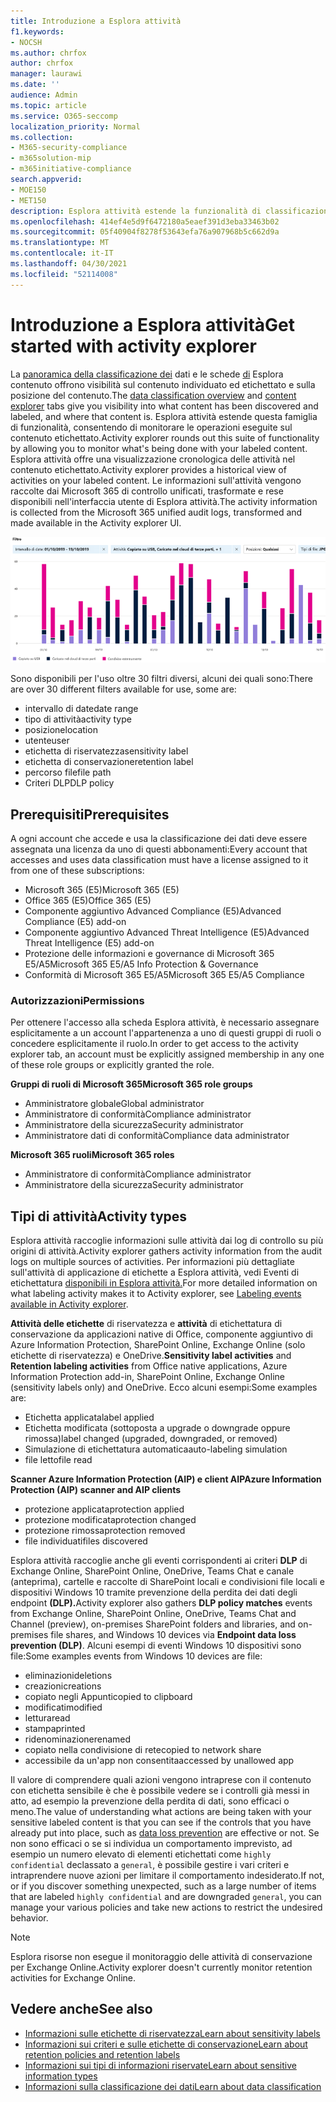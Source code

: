 ```yaml
---
title: Introduzione a Esplora attività
f1.keywords:
- NOCSH
ms.author: chrfox
author: chrfox
manager: laurawi
ms.date: ''
audience: Admin
ms.topic: article
ms.service: O365-seccomp
localization_priority: Normal
ms.collection:
- M365-security-compliance
- m365solution-mip
- m365initiative-compliance
search.appverid:
- MOE150
- MET150
description: Esplora attività estende la funzionalità di classificazione dei dati consentendo di visualizzare e filtrare le azioni intraprese dagli utenti sul contenuto etichettato.
ms.openlocfilehash: 414ef4e5d9f6472180a5eaef391d3eba33463b02
ms.sourcegitcommit: 05f40904f8278f53643efa76a907968b5c662d9a
ms.translationtype: MT
ms.contentlocale: it-IT
ms.lasthandoff: 04/30/2021
ms.locfileid: "52114008"
---
```

# <a name="get-started-with-activity-explorer"></a><span data-ttu-id="8535d-103">Introduzione a Esplora attività</span><span class="sxs-lookup"><span data-stu-id="8535d-103">Get started with activity explorer</span></span>

<span data-ttu-id="8535d-104">La [panoramica della classificazione dei](data-classification-overview.md) dati e le schede [di](data-classification-content-explorer.md) Esplora contenuto offrono visibilità sul contenuto individuato ed etichettato e sulla posizione del contenuto.</span><span class="sxs-lookup"><span data-stu-id="8535d-104">The [data classification overview](data-classification-overview.md) and [content explorer](data-classification-content-explorer.md) tabs give you visibility into what content has been discovered and labeled, and where that content is.</span></span> <span data-ttu-id="8535d-105">Esplora attività estende questa famiglia di funzionalità, consentendo di monitorare le operazioni eseguite sul contenuto etichettato.</span><span class="sxs-lookup"><span data-stu-id="8535d-105">Activity explorer rounds out this suite of functionality by allowing you to monitor what's being done with your labeled content.</span></span> <span data-ttu-id="8535d-106">Esplora attività offre una visualizzazione cronologica delle attività nel contenuto etichettato.</span><span class="sxs-lookup"><span data-stu-id="8535d-106">Activity explorer provides a historical view of activities on your labeled content.</span></span> <span data-ttu-id="8535d-107">Le informazioni sull'attività vengono raccolte dai Microsoft 365 di controllo unificati, trasformate e rese disponibili nell'interfaccia utente di Esplora attività.</span><span class="sxs-lookup"><span data-stu-id="8535d-107">The activity information is collected from the Microsoft 365 unified audit logs, transformed and made available in the Activity explorer UI.</span></span> 

![Segnaposto per screenshot della panoramica di Esplora attività](../media/data-classification-activity-explorer-1.png)

<span data-ttu-id="8535d-109">Sono disponibili per l'uso oltre 30 filtri diversi, alcuni dei quali sono:</span><span class="sxs-lookup"><span data-stu-id="8535d-109">There are over 30 different filters available for use, some are:</span></span>

- <span data-ttu-id="8535d-110">intervallo di date</span><span class="sxs-lookup"><span data-stu-id="8535d-110">date range</span></span>
- <span data-ttu-id="8535d-111">tipo di attività</span><span class="sxs-lookup"><span data-stu-id="8535d-111">activity type</span></span>
- <span data-ttu-id="8535d-112">posizione</span><span class="sxs-lookup"><span data-stu-id="8535d-112">location</span></span>
- <span data-ttu-id="8535d-113">utente</span><span class="sxs-lookup"><span data-stu-id="8535d-113">user</span></span>
- <span data-ttu-id="8535d-114">etichetta di riservatezza</span><span class="sxs-lookup"><span data-stu-id="8535d-114">sensitivity label</span></span>
- <span data-ttu-id="8535d-115">etichetta di conservazione</span><span class="sxs-lookup"><span data-stu-id="8535d-115">retention label</span></span>
- <span data-ttu-id="8535d-116">percorso file</span><span class="sxs-lookup"><span data-stu-id="8535d-116">file path</span></span>
- <span data-ttu-id="8535d-117">Criteri DLP</span><span class="sxs-lookup"><span data-stu-id="8535d-117">DLP policy</span></span>



## <a name="prerequisites"></a><span data-ttu-id="8535d-118">Prerequisiti</span><span class="sxs-lookup"><span data-stu-id="8535d-118">Prerequisites</span></span>

<span data-ttu-id="8535d-119">A ogni account che accede e usa la classificazione dei dati deve essere assegnata una licenza da uno di questi abbonamenti:</span><span class="sxs-lookup"><span data-stu-id="8535d-119">Every account that accesses and uses data classification must have a license assigned to it from one of these subscriptions:</span></span>

- <span data-ttu-id="8535d-120">Microsoft 365 (E5)</span><span class="sxs-lookup"><span data-stu-id="8535d-120">Microsoft 365 (E5)</span></span>
- <span data-ttu-id="8535d-121">Office 365 (E5)</span><span class="sxs-lookup"><span data-stu-id="8535d-121">Office 365 (E5)</span></span>
- <span data-ttu-id="8535d-122">Componente aggiuntivo Advanced Compliance (E5)</span><span class="sxs-lookup"><span data-stu-id="8535d-122">Advanced Compliance (E5) add-on</span></span>
- <span data-ttu-id="8535d-123">Componente aggiuntivo Advanced Threat Intelligence (E5)</span><span class="sxs-lookup"><span data-stu-id="8535d-123">Advanced Threat Intelligence (E5) add-on</span></span>
- <span data-ttu-id="8535d-124">Protezione delle informazioni e governance di Microsoft 365 E5/A5</span><span class="sxs-lookup"><span data-stu-id="8535d-124">Microsoft 365 E5/A5 Info Protection & Governance</span></span>
- <span data-ttu-id="8535d-125">Conformità di Microsoft 365 E5/A5</span><span class="sxs-lookup"><span data-stu-id="8535d-125">Microsoft 365 E5/A5 Compliance</span></span>

### <a name="permissions"></a><span data-ttu-id="8535d-126">Autorizzazioni</span><span class="sxs-lookup"><span data-stu-id="8535d-126">Permissions</span></span>

 <span data-ttu-id="8535d-127">Per ottenere l'accesso alla scheda Esplora attività, è necessario assegnare esplicitamente a un account l'appartenenza a uno di questi gruppi di ruoli o concedere esplicitamente il ruolo.</span><span class="sxs-lookup"><span data-stu-id="8535d-127">In order to get access to the activity explorer tab, an account must be explicitly assigned membership in any one of these role groups or explicitly granted the role.</span></span>

<!--
> [!IMPORTANT]
> Access to Activity explorer via the Security reader or Device Management role groups or other has been removed-->

<span data-ttu-id="8535d-128">**Gruppi di ruoli di Microsoft 365**</span><span class="sxs-lookup"><span data-stu-id="8535d-128">**Microsoft 365 role groups**</span></span>

- <span data-ttu-id="8535d-129">Amministratore globale</span><span class="sxs-lookup"><span data-stu-id="8535d-129">Global administrator</span></span>
- <span data-ttu-id="8535d-130">Amministratore di conformità</span><span class="sxs-lookup"><span data-stu-id="8535d-130">Compliance administrator</span></span>
- <span data-ttu-id="8535d-131">Amministratore della sicurezza</span><span class="sxs-lookup"><span data-stu-id="8535d-131">Security administrator</span></span>
- <span data-ttu-id="8535d-132">Amministratore dati di conformità</span><span class="sxs-lookup"><span data-stu-id="8535d-132">Compliance data administrator</span></span>

<span data-ttu-id="8535d-133">**Microsoft 365 ruoli**</span><span class="sxs-lookup"><span data-stu-id="8535d-133">**Microsoft 365 roles**</span></span>

- <span data-ttu-id="8535d-134">Amministratore di conformità</span><span class="sxs-lookup"><span data-stu-id="8535d-134">Compliance administrator</span></span>
- <span data-ttu-id="8535d-135">Amministratore della sicurezza</span><span class="sxs-lookup"><span data-stu-id="8535d-135">Security administrator</span></span>

## <a name="activity-types"></a><span data-ttu-id="8535d-136">Tipi di attività</span><span class="sxs-lookup"><span data-stu-id="8535d-136">Activity types</span></span>

<span data-ttu-id="8535d-137">Esplora attività raccoglie informazioni sulle attività dai log di controllo su più origini di attività.</span><span class="sxs-lookup"><span data-stu-id="8535d-137">Activity explorer gathers activity information from the audit logs on multiple sources of activities.</span></span> <span data-ttu-id="8535d-138">Per informazioni più dettagliate sull'attività di applicazione di etichette a Esplora attività, vedi Eventi di etichettatura [disponibili in Esplora attività.](data-classification-activity-explorer-available-events.md)</span><span class="sxs-lookup"><span data-stu-id="8535d-138">For more detailed information on what labeling activity makes it to Activity explorer, see [Labeling events available in Activity explorer](data-classification-activity-explorer-available-events.md).</span></span>

<span data-ttu-id="8535d-139">**Attività delle etichette** di riservatezza e **attività** di etichettatura di conservazione da applicazioni native di Office, componente aggiuntivo di Azure Information Protection, SharePoint Online, Exchange Online (solo etichette di riservatezza) e OneDrive.</span><span class="sxs-lookup"><span data-stu-id="8535d-139">**Sensitivity label activities** and **Retention labeling activities** from Office native applications, Azure Information Protection add-in, SharePoint Online, Exchange Online (sensitivity labels only) and OneDrive.</span></span> <span data-ttu-id="8535d-140">Ecco alcuni esempi:</span><span class="sxs-lookup"><span data-stu-id="8535d-140">Some examples are:</span></span>

- <span data-ttu-id="8535d-141">Etichetta applicata</span><span class="sxs-lookup"><span data-stu-id="8535d-141">label applied</span></span>
- <span data-ttu-id="8535d-142">Etichetta modificata (sottoposta a upgrade o downgrade oppure rimossa)</span><span class="sxs-lookup"><span data-stu-id="8535d-142">label changed (upgraded, downgraded, or removed)</span></span>
- <span data-ttu-id="8535d-143">Simulazione di etichettatura automatica</span><span class="sxs-lookup"><span data-stu-id="8535d-143">auto-labeling simulation</span></span>
- <span data-ttu-id="8535d-144">file letto</span><span class="sxs-lookup"><span data-stu-id="8535d-144">file read</span></span> 

<span data-ttu-id="8535d-145">**Scanner Azure Information Protection (AIP) e client AIP**</span><span class="sxs-lookup"><span data-stu-id="8535d-145">**Azure Information Protection (AIP) scanner and AIP clients**</span></span>

- <span data-ttu-id="8535d-146">protezione applicata</span><span class="sxs-lookup"><span data-stu-id="8535d-146">protection applied</span></span>
- <span data-ttu-id="8535d-147">protezione modificata</span><span class="sxs-lookup"><span data-stu-id="8535d-147">protection changed</span></span>
- <span data-ttu-id="8535d-148">protezione rimossa</span><span class="sxs-lookup"><span data-stu-id="8535d-148">protection removed</span></span>
- <span data-ttu-id="8535d-149">file individuati</span><span class="sxs-lookup"><span data-stu-id="8535d-149">files discovered</span></span> 

<span data-ttu-id="8535d-150">Esplora attività raccoglie anche gli eventi corrispondenti ai criteri **DLP** di Exchange Online, SharePoint Online, OneDrive, Teams Chat e canale (anteprima), cartelle e raccolte di SharePoint locali e condivisioni file locali e dispositivi Windows 10 tramite prevenzione della perdita dei dati degli endpoint **(DLP).**</span><span class="sxs-lookup"><span data-stu-id="8535d-150">Activity explorer also gathers **DLP policy matches** events from Exchange Online, SharePoint Online, OneDrive, Teams Chat and Channel (preview), on-premises SharePoint folders and libraries, and on-premises file shares, and Windows 10 devices via **Endpoint data loss prevention (DLP)**.</span></span> <span data-ttu-id="8535d-151">Alcuni esempi di eventi Windows 10 dispositivi sono file:</span><span class="sxs-lookup"><span data-stu-id="8535d-151">Some examples events from Windows 10 devices are file:</span></span>

- <span data-ttu-id="8535d-152">eliminazioni</span><span class="sxs-lookup"><span data-stu-id="8535d-152">deletions</span></span>
- <span data-ttu-id="8535d-153">creazioni</span><span class="sxs-lookup"><span data-stu-id="8535d-153">creations</span></span>
- <span data-ttu-id="8535d-154">copiato negli Appunti</span><span class="sxs-lookup"><span data-stu-id="8535d-154">copied to clipboard</span></span>
- <span data-ttu-id="8535d-155">modificati</span><span class="sxs-lookup"><span data-stu-id="8535d-155">modified</span></span>
- <span data-ttu-id="8535d-156">lettura</span><span class="sxs-lookup"><span data-stu-id="8535d-156">read</span></span>
- <span data-ttu-id="8535d-157">stampa</span><span class="sxs-lookup"><span data-stu-id="8535d-157">printed</span></span>
- <span data-ttu-id="8535d-158">ridenominazione</span><span class="sxs-lookup"><span data-stu-id="8535d-158">renamed</span></span>
- <span data-ttu-id="8535d-159">copiato nella condivisione di rete</span><span class="sxs-lookup"><span data-stu-id="8535d-159">copied to network share</span></span>
- <span data-ttu-id="8535d-160">accessibile da un'app non consentita</span><span class="sxs-lookup"><span data-stu-id="8535d-160">accessed by unallowed app</span></span> 

<span data-ttu-id="8535d-161">Il valore di comprendere quali azioni vengono intraprese con il contenuto con etichetta sensibile è che [](dlp-learn-about-dlp.md) è possibile vedere se i controlli già messi in atto, ad esempio la prevenzione della perdita di dati, sono efficaci o meno.</span><span class="sxs-lookup"><span data-stu-id="8535d-161">The value of understanding what actions are being taken with your sensitive labeled content is that you can see if the controls that you have already put into place, such as [data loss prevention](dlp-learn-about-dlp.md) are effective or not.</span></span> <span data-ttu-id="8535d-162">Se non sono efficaci o se si individua un comportamento imprevisto, ad esempio un numero elevato di elementi etichettati come `highly confidential` declassato a `general`, è possibile gestire i vari criteri e intraprendere nuove azioni per limitare il comportamento indesiderato.</span><span class="sxs-lookup"><span data-stu-id="8535d-162">If not, or if you discover something unexpected, such as a large number of items that are labeled `highly confidential` and are downgraded `general`, you can manage your various policies and take new actions to restrict the undesired behavior.</span></span>

> [!NOTE]
> <span data-ttu-id="8535d-163">Esplora risorse non esegue il monitoraggio delle attività di conservazione per Exchange Online.</span><span class="sxs-lookup"><span data-stu-id="8535d-163">Activity explorer doesn't currently monitor retention activities for Exchange Online.</span></span>

## <a name="see-also"></a><span data-ttu-id="8535d-164">Vedere anche</span><span class="sxs-lookup"><span data-stu-id="8535d-164">See also</span></span>

- [<span data-ttu-id="8535d-165">Informazioni sulle etichette di riservatezza</span><span class="sxs-lookup"><span data-stu-id="8535d-165">Learn about sensitivity labels</span></span>](sensitivity-labels.md)
- [<span data-ttu-id="8535d-166">Informazioni sui criteri e sulle etichette di conservazione</span><span class="sxs-lookup"><span data-stu-id="8535d-166">Learn about retention policies and retention labels</span></span>](retention.md)
- [<span data-ttu-id="8535d-167">Informazioni sui tipi di informazioni riservate</span><span class="sxs-lookup"><span data-stu-id="8535d-167">Learn about sensitive information types</span></span>](sensitive-information-type-learn-about.md)
- [<span data-ttu-id="8535d-168">Informazioni sulla classificazione dei dati</span><span class="sxs-lookup"><span data-stu-id="8535d-168">Learn about data classification</span></span>](data-classification-overview.md)

